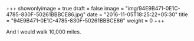 +++
showonlyimage = true
draft = false
image = "img/94E9B471-0E1C-4785-830F-50261BBBCE86.jpg"
date = "2016-11-05T18:25:22+05:30"
title = "94E9B471-0E1C-4785-830F-50261BBBCE86"
weight = 0
+++

And I would walk 10,000 miles.

